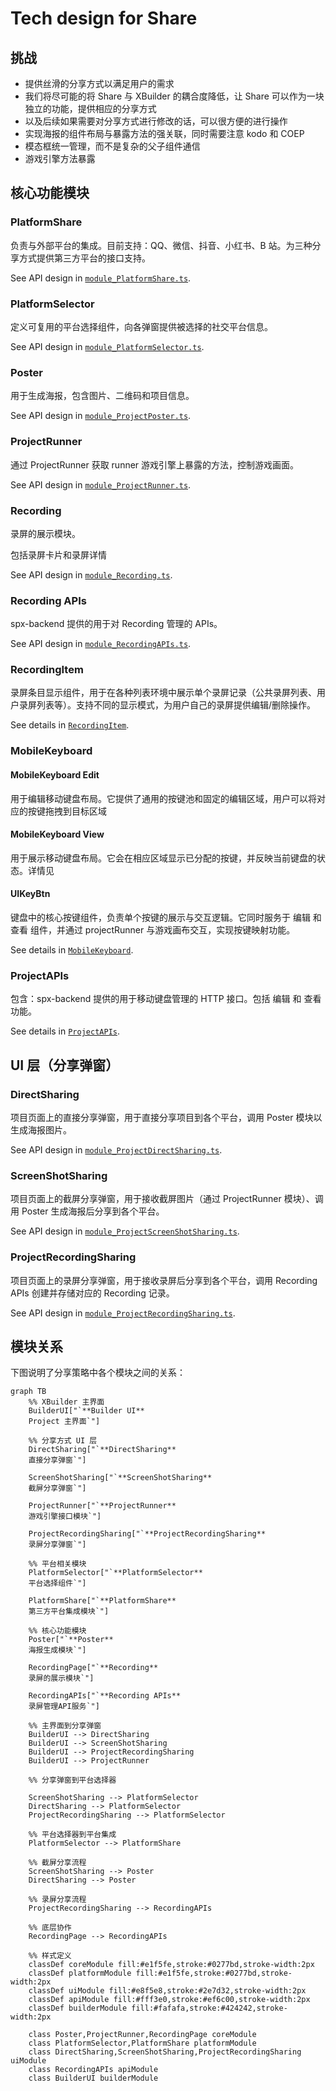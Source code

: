 # Tech design for Share

## 挑战

- 提供丝滑的分享方式以满足用户的需求
- 我们将尽可能的将 Share 与 XBuilder 的耦合度降低，让 Share 可以作为一块独立的功能，提供相应的分享方式
- 以及后续如果需要对分享方式进行修改的话，可以很方便的进行操作
- 实现海报的组件布局与暴露方法的强关联，同时需要注意 kodo 和 COEP
- 模态框统一管理，而不是复杂的父子组件通信
- 游戏引擎方法暴露

## 核心功能模块

### PlatformShare

负责与外部平台的集成。目前支持：QQ、微信、抖音、小红书、B 站。为三种分享方式提供第三方平台的接口支持。

See API design in [`module_PlatformShare.ts`](./module_PlatformShare.ts).

### PlatformSelector

定义可复用的平台选择组件，向各弹窗提供被选择的社交平台信息。

See API design in [`module_PlatformSelector.ts`](./module_PlatformSelector.ts).

### Poster

用于生成海报，包含图片、二维码和项目信息。

See API design in [`module_ProjectPoster.ts`](./module_ProjectPoster.ts).

### ProjectRunner

通过 ProjectRunner 获取 runner 游戏引擎上暴露的方法，控制游戏画面。

See API design in [`module_ProjectRunner.ts`](./module_ProjectRunner.ts).

### Recording

录屏的展示模块。

包括录屏卡片和录屏详情

See API design in [`module_Recording.ts`](./module_Recording.ts).

### Recording APIs

spx-backend 提供的用于对 Recording 管理的 APIs。

See API design in [`module_RecordingAPIs.ts`](./module_RecordingAPIs.ts).

### RecordingItem

录屏条目显示组件，用于在各种列表环境中展示单个录屏记录（公共录屏列表、用户录屏列表等）。支持不同的显示模式，为用户自己的录屏提供编辑/删除操作。

See details in [`RecordingItem`](./module_RecordItem.ts).

### MobileKeyboard

#### MobileKeyboard Edit

用于编辑移动键盘布局。它提供了通用的按键池和固定的编辑区域，用户可以将对应的按键拖拽到目标区域

#### MobileKeyboard View

用于展示移动键盘布局。它会在相应区域显示已分配的按键，并反映当前键盘的状态。详情见

#### UIKeyBtn

键盘中的核心按键组件，负责单个按键的展示与交互逻辑。它同时服务于 编辑 和 查看 组件，并通过 projectRunner 与游戏画布交互，实现按键映射功能。

See details in [`MobileKeyboard`](./module_mobileKeyboard.ts).

### ProjectAPIs

包含：spx-backend 提供的用于移动键盘管理的 HTTP 接口。包括 编辑 和 查看 功能。

See details in [`ProjectAPIs`](./module_ProjectAPIs.ts).

## UI 层（分享弹窗）

### DirectSharing

项目页面上的直接分享弹窗，用于直接分享项目到各个平台，调用 Poster 模块以生成海报图片。

See API design in [`module_ProjectDirectSharing.ts`](./module_ProjectDirectSharing.ts).

### ScreenShotSharing

项目页面上的截屏分享弹窗，用于接收截屏图片（通过 ProjectRunner 模块）、调用 Poster 生成海报后分享到各个平台。

See API design in [`module_ProjectScreenShotSharing.ts`](./module_ProjectScreenShotSharing.ts).

### ProjectRecordingSharing

项目页面上的录屏分享弹窗，用于接收录屏后分享到各个平台，调用 Recording APIs 创建并存储对应的 Recording 记录。

See API design in [`module_ProjectRecordingSharing.ts`](./module_ProjectRecordingSharing.ts).

## 模块关系

下图说明了分享策略中各个模块之间的关系：

```mermaid
graph TB
    %% XBuilder 主界面
    BuilderUI["`**Builder UI**
    Project 主界面`"]

    %% 分享方式 UI 层
    DirectSharing["`**DirectSharing**
    直接分享弹窗`"]

    ScreenShotSharing["`**ScreenShotSharing**
    截屏分享弹窗`"]

    ProjectRunner["`**ProjectRunner**
    游戏引擎接口模块`"]

    ProjectRecordingSharing["`**ProjectRecordingSharing**
    录屏分享弹窗`"]

    %% 平台相关模块
    PlatformSelector["`**PlatformSelector**
    平台选择组件`"]

    PlatformShare["`**PlatformShare**
    第三方平台集成模块`"]

    %% 核心功能模块
    Poster["`**Poster**
    海报生成模块`"]

    RecordingPage["`**Recording**
    录屏的展示模块`"]

    RecordingAPIs["`**Recording APIs**
    录屏管理API服务`"]

    %% 主界面到分享弹窗
    BuilderUI --> DirectSharing
    BuilderUI --> ScreenShotSharing
    BuilderUI --> ProjectRecordingSharing
    BuilderUI --> ProjectRunner

    %% 分享弹窗到平台选择器

    ScreenShotSharing --> PlatformSelector
    DirectSharing --> PlatformSelector
    ProjectRecordingSharing --> PlatformSelector

    %% 平台选择器到平台集成
    PlatformSelector --> PlatformShare

    %% 截屏分享流程
    ScreenShotSharing --> Poster
    DirectSharing --> Poster

    %% 录屏分享流程
    ProjectRecordingSharing --> RecordingAPIs

    %% 底层协作
    RecordingPage --> RecordingAPIs

    %% 样式定义
    classDef coreModule fill:#e1f5fe,stroke:#0277bd,stroke-width:2px
    classDef platformModule fill:#e1f5fe,stroke:#0277bd,stroke-width:2px
    classDef uiModule fill:#e8f5e8,stroke:#2e7d32,stroke-width:2px
    classDef apiModule fill:#fff3e0,stroke:#ef6c00,stroke-width:2px
    classDef builderModule fill:#fafafa,stroke:#424242,stroke-width:2px

    class Poster,ProjectRunner,RecordingPage coreModule
    class PlatformSelector,PlatformShare platformModule
    class DirectSharing,ScreenShotSharing,ProjectRecordingSharing uiModule
    class RecordingAPIs apiModule
    class BuilderUI builderModule
```
